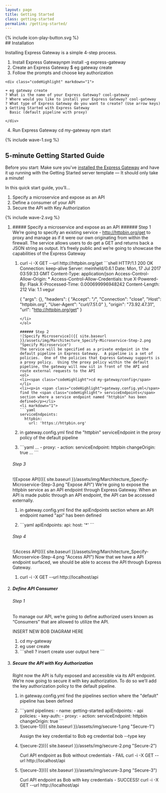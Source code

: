 ```yaml
---
layout: page
title: Getting Started
class: getting-started
permalink: /getting-started/
---
```

<section class="screencast-feature">
<div class="video-border moveback">
</div>
<div class="video-container">
</div>
{% include icon-play-button.svg %}
</section>
<section class="page-section-normal">
<div class="wrapper-flex">
<div class="wrapper">
<div class="flex-column shape-style" markdown="1">
## Installation

Installing Express Gateway is a simple 4-step process.

1. <span class="li-main">Install Express Gateway</span><span class="codeHighlight">npm install -g express-gateway</span>
2. <span class="li-main">Create an Express Gateway</span>
  <span class="codeHighlight"> $ eg gateway create</span>
3. <span class="li-main">Follow the prompts and choose key authorization</span>
<!--
  div spaced 4 characters to render inside list.
  code whitespace removed to avoid whitespace in snippet
-->
    <div class="codeHighlight" markdown="1">
```shell
➜ eg gateway create
? What is the name of your Express Gateway? cool-gateway
? Where would you like to install your Express Gateway? cool-gateway
? What type of Express Gateway do you want to create? (Use arrow keys)
❯ Getting Started with Express Gateway
  Basic (default pipeline with proxy)
```
    </div>
4. <span class="li-main">Run Express Gateway</span>
  <span class="codeHighlight">cd my-gateway</span>
  <span class="codeHighlight">npm start</span>
</div>
</div>
</div>
</section>

<div class="svg-fix">{% include wave-1.svg %}</div>
<section class="page-section-blue">
<div class="wrapper-flex">
<div class="wrapper">
<div class="flex-column quickstart" markdown="1">

## 5-minute Getting Started Guide

Before you start: Make sure you've [installed the Express Gateway](#installation) and have it up running with the Getting Started server template — It should only take a minute!

In this quick start guide, you’ll...

1. Specify a microservice and expose as an API
2. Define a consumer of your API
3. Secure the API with Key Authorization

</div>
</div>
</div>
<div class="svg-fix">{% include wave-2.svg %}</div>
</section>

<section class="page-section-normal">
<div class="wrapper-flex">
<div class="wrapper">
<div class="flex-column shape-style shape-style-large" >

<ol class="">
<li>
<div class="shape-style-large-container" markdown="1">
##### Specify a microservice and expose as an API
###### Step 1
We’re going to specify an existing service - <a href="http://httpbin.org/get" _target="new">http://httpbin.org/get</a> to proxy and manage as if it were our own originating from within the firewall. The service allows users to do get a GET and returns back a JSON string as output. It’s freely public and we’re going to showcase the capabilities of the Express Gateway
<ol>
<li markdown="1">
<span class="codeHighlight">curl -i -X GET --url http://httpbin.org/get</span>
```shell
HTTP/1.1 200 OK
Connection: keep-alive
Server: meinheld/0.6.1
Date: Mon, 17 Jul 2017 03:59:33 GMT
Content-Type: application/json
Access-Control-Allow-Origin: *
Access-Control-Allow-Credentials: true
X-Powered-By: Flask
X-Processed-Time: 0.000699996948242
Content-Length: 212
Via: 1.1 vegur

{
  "args": {},
  "headers": {
    "Accept": "*/*",
    "Connection": "close",
    "Host": "httpbin.org",
    "User-Agent": "curl/7.51.0"
  },
  "origin": "73.92.47.31",
  "url": "http://httpbin.org/get"
}
```
</li>
</ol>

###### Step 2
![Specify Microservice]({{ site.baseurl }}/assets/img/Marchitecture_Specify-Microservice-Step-2.png "Specify Microservice")
The service will be specified as a private endpoint in the default pipeline in Express Gateway.  A pipeline is a set of policies.  One of the policies that Express Gateway supports is a proxy policy.  Using the proxy policy within the default pipeline, the gateway will now sit in front of the API and route external requests to the API
<ol>
<li><span class="codeHighlight">cd my-gateway/config</span></li>
<li><p>in <span class="codeHighlight">gateway.config.yml</span> find the <span class="codeHighlight"> serviceEndpoints</span> section where a service endpoint named "httpbin" has been defined</p></li>
<li markdown="1">
```yaml
serviceEndpoints:
  httpbin:
    url: 'https://httpbin.org'
```
</li>
<li><p>in <span class="codeHighlight">gateway.config.yml</span> find the "httpbin" serviceEndpoint in the proxy policy of the default pipeline</p></li>
<li markdown="1">
```yaml
...
 - proxy:
          - action:
              serviceEndpoint: httpbin
              changeOrigin: true
...
```
</li>
</ol>

###### Step 3
![Expose API]({{ site.baseurl }}/assets/img/Marchitecture_Specify-Microservice-Step-3.png "Expose API")
We’re going to expose the httpbin service as an API endpoint through Express Gateway. When an API is made public through an API endpoint, the API can be accessed externally.
<ol>
<li><p>in <span class="codeHighlight">gateway.config.yml</span> find the <span class="codeHighlight"> apiEndpoints</span> section where an API endpoint named "api" has been defined</p></li>
<li markdown="1">
```yaml
apiEndpoints:
  api:
    host: '*'
```
</li>
</ol>

###### Step 4
![Access API]({{ site.baseurl }}/assets/img/Marchitecture_Specify-Microservice-Step-4.png "Access API")
Now that we have a API endpoint surfaced, we should be able to access the API through Express Gateway.
1. <span class="codeHighlight">curl -i -X GET --url http://localhost/api</span>
</div>
</li>
<li>
<div class="shape-style-large-container" markdown="1">

##### Define API Consumer
###### Step 1


To manage our API, we’re going to define authorized users known as “Consumers” that are allowed to utilize the API.

INSERT NEW BOB DIAGRAM HERE

<ol>
<li><span class="codeHighlight">cd my-gateway</span></li>
<li><span class="codeHighlight">eg user create</span></li>
<li markdown="1">
```shell
? insert create user output here
```
</li>
</ol>
</div>
</li>

<li>
<div class="shape-style-large-container" markdown="1">

##### Secure the API with Key Authorization

Right now the API is fully exposed and accessible via its API endpoint. We’re now going to secure it with key authorization. To do so we’ll add the key authorization policy to the default pipeline.

<ol>
<li><p>in <span class="codeHighlight">gateway.config.yml</span> find the <span class="codeHighlight"> pipelines</span> section where the "default" pipeline  has been defined</p></li>
<li markdown="1">
```yaml
pipelines:
  - name: getting-started
    apiEndpoints:
      - api
    policies:
      - key-auth:
      - proxy:
          - action:
              serviceEndpoint: httpbin
              changeOrigin: true
```
</li>
<li markdown="1" class="flex-column">
![secure-1]({{ site.baseurl }}/assets/img/secure-1.png "Secure-1")
<p>Assign the key credential to Bob
<span class="codeHighlight">eg credential bob --type key</span></p>
</li>
<li markdown="1" class="flex-column">
![secure-2]({{ site.baseurl }}/assets/img/secure-2.png "Secure-2")
<p>Curl API endpoint as Bob without credentials - FAIL
<span class="codeHighlight">curl -i -X GET --url http://localhost/api</span></p>
</li>
<li markdown="1" class="flex-column">
![secure-3]({{ site.baseurl }}/assets/img/secure-3.png "Secure-3")
<p>Curl API endpoint as Bob with key credentials - SUCCESS!
<span class="codeHighlight">curl -i -X GET --url http://localhost/api</span></p>
</li>
</ol>
</div>
</li>
</ol>

</div>
</div>
</div>
</section>
